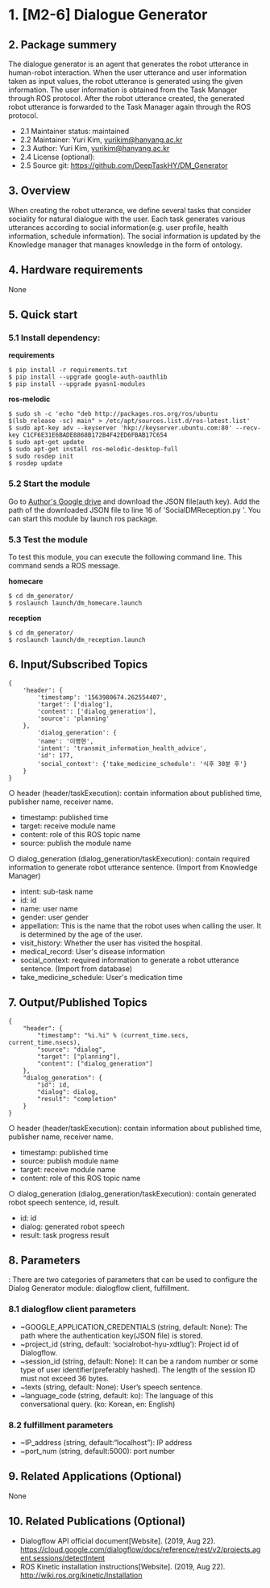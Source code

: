 # 1. [M2-6] Dialogue Generator

## 2. Package summery 

The dialogue generator is an agent that generates the robot utterance in human-robot interaction. When the user utterance and user information taken as input values, the robot utterance is generated using the given information. The user information is obtained from the Task Manager through ROS protocol. After the robot utterance created, the generated robot utterance is forwarded to the Task Manager again through the ROS protocol.

- 2.1 Maintainer status: maintained
- 2.2 Maintainer: Yuri Kim, [yurikim@hanyang.ac.kr]()
- 2.3 Author: Yuri Kim, [yurikim@hanyang.ac.kr]()
- 2.4 License (optional): 
- 2.5 Source git: https://github.com/DeepTaskHY/DM_Generator

## 3. Overview

When creating the robot utterance, we define several tasks that consider sociality for natural dialogue with the user. Each task generates various utterances according to social information(e.g. user profile, health information, schedule information). The social information is updated by the Knowledge manager that manages knowledge in the form of ontology. 

## 4. Hardware requirements

None

## 5. Quick start 

### 5.1 Install dependency:

**requirements**  

    $ pip install -r requirements.txt  
    $ pip install --upgrade google-auth-oauthlib  
    $ pip install --upgrade pyasn1-modules  

**ros-melodic**

    $ sudo sh -c 'echo "deb http://packages.ros.org/ros/ubuntu $(lsb_release -sc) main" > /etc/apt/sources.list.d/ros-latest.list'
    $ sudo apt-key adv --keyserver 'hkp://keyserver.ubuntu.com:80' --recv-key C1CF6E31E6BADE8868B172B4F42ED6FBAB17C654
    $ sudo apt-get update  
    $ sudo apt-get install ros-melodic-desktop-full  
    $ sudo rosdep init  
    $ rosdep update  

### 5.2 Start the module

Go to [Author's Google drive](https://drive.google.com/file/d/1Tya9XQrtlAv393xh8D_5MYfBAta15quz/view?usp=sharing) and download the JSON file(auth key). 
Add the path of the downloaded JSON file to line 16 of 'SocialDMReception.py '. 
You can start this module by launch ros package.

### 5.3 Test the module

To test this module, you can execute the following command line. This command sends a ROS message.

**homecare**

```
$ cd dm_generator/
$ roslaunch launch/dm_homecare.launch 
```

**reception**

```
$ cd dm_generator/
$ roslaunch launch/dm_reception.launch
```



## 6. Input/Subscribed Topics

```
{
    'header': {
        'timestamp': '1563980674.262554407', 
        'target': ['dialog'], 
        'content': ['dialog_generation'], 
        'source': 'planning'
    }, 
        'dialog_generation': {
        'name': '이병현', 
        'intent': 'transmit_information_health_advice', 
        'id': 177,  
        'social_context': {'take_medicine_schedule': '식후 30분 후'}
    }
}
```

○ header (header/taskExecution): contain information about published time, publisher name, receiver name. 

- timestamp: published time 
- target: receive module name 
- content: role of this ROS topic name 
- source: publish the module name 

○ dialog_generation (dialog_generation/taskExecution): contain required information to generate robot utterance sentence. (Import from Knowledge Manager) 

- intent: sub-task name 
- id: id 
- name: user name 
- gender: user gender 
- appellation: This is the name that the robot uses when calling the user. It is determined by the age of the user. 
- visit_history: Whether the user has visited the hospital. 
- medical_record: User's disease information 
- social_context: required information to generate a robot utterance sentence. (Import from database) 
- take_medicine_schedule: User's medication time 

## 7. Output/Published Topics

```
{
    "header": {
        "timestamp": "%i.%i" % (current_time.secs, current_time.nsecs),
        "source": "dialog",
        "target": ["planning"],
        "content": ["dialog_generation"]
    },
    "dialog_generation": {
        "id": id,
        "dialog": dialog,
        "result": "completion"
    }
}
```

○ header (header/taskExecution): contain information about published time, publisher name, receiver name.  

- timestamp: published time  
- source: publish module name  
- target: receive module name  
- content: role of this ROS topic name  

○ dialog_generation (dialog_generation/taskExecution): contain generated robot speech sentence, id, result.  

- id: id  
- dialog: generated robot speech  
- result: task progress result  

## 8. Parameters

: There are two categories of parameters that can be used to configure the Dialog Generator module: dialogflow client, fulfillment.  

### 8.1 dialogflow client parameters

-  ~GOOGLE_APPLICATION_CREDENTIALS (string, default: None): The path where the authentication key(JSON file) is stored.  
-  ~project_id (string, default: ‘socialrobot-hyu-xdtlug’): Project id of Dialogflow.  
-  ~session_id (string, default: None): It can be a random number or some type of user identifier(preferably hashed). The length of the session ID must not exceed 36 bytes.  
-  ~texts (string, default: None): User’s speech sentence.  
-  ~language_code (string, default: ko): The language of this conversational query. (ko: Korean, en: English)  

### 8.2 fulfillment parameters 

- ~IP_address (string, default:“localhost”): IP address  
- ~port_num (string, default:5000): port number  

## 9. Related Applications (Optional)

None

## 10. Related Publications (Optional)

-  Dialogflow API official document[Website]. (2019, Aug 22). https://cloud.google.com/dialogflow/docs/reference/rest/v2/projects.agent.sessions/detectIntent  
-  ROS Kinetic installation instructions[Website]. (2019, Aug 22). http://wiki.ros.org/kinetic/Installation  
